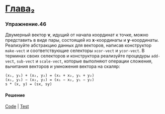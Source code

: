 # [Глава₂](../index.md#Глава-2-Построение-абстракций-с-помощью-данных)

### Упражнение.46
Двумерный вектор **v**, идущий от начала координат к точке, можно представить в виде пары, состоящей из **x**-координаты и **y**-координаты. Реализуйте абстракцию данных для векторов, написав конструктор `make-vect` и соответствующие селекторы `xcor-vect` и `ycor-vect`. В терминах своих селекторов и конструктора реализуйте процедуры `add-vect`, `sub-vect` и `scale-vect`, которые выполняют операции сложения, вычитания векторов и умножения вектора на скаляр:

```
(x₁, y₁) + (x₂, y₂) = (x₁ + x₂, y₁ + y₂)
(x₁, y₁) − (x₂, y₂) = (x₁ − x₂, y₁ − y₂)
s * (x, y) = (sx, sy)
```

#### Решение
[Code](../../src/sicp/chapter02/2_46.clj) | [Test](../../test/sicp/chapter02/2_46_test.clj)
